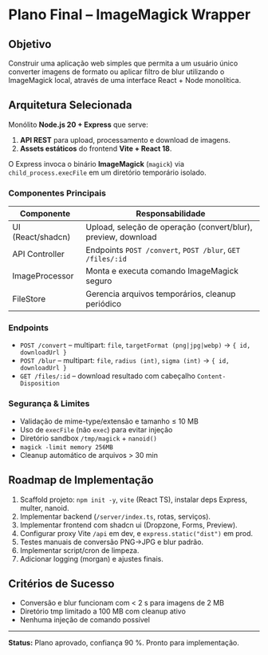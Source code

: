 # Plano Final – ImageMagick Wrapper

## Objetivo
Construir uma aplicação web simples que permita a um usuário único converter imagens de formato ou aplicar filtro de blur utilizando o ImageMagick local, através de uma interface React + Node monolítica.

## Arquitetura Selecionada
Monólito **Node.js 20 + Express** que serve:
1. **API REST** para upload, processamento e download de imagens.
2. **Assets estáticos** do frontend **Vite + React 18**.

O Express invoca o binário **ImageMagick** (`magick`) via `child_process.execFile` em um diretório temporário isolado.

### Componentes Principais
| Componente | Responsabilidade |
|------------|------------------|
| UI (React/shadcn) | Upload, seleção de operação (convert/blur), preview, download |
| API Controller | Endpoints `POST /convert`, `POST /blur`, `GET /files/:id` |
| ImageProcessor | Monta e executa comando ImageMagick seguro |
| FileStore | Gerencia arquivos temporários, cleanup periódico |

### Endpoints
- `POST /convert` – multipart: `file`, `targetFormat (png|jpg|webp)` → `{ id, downloadUrl }`
- `POST /blur` – multipart: `file`, `radius (int)`, `sigma (int)` → `{ id, downloadUrl }`
- `GET /files/:id` – download resultado com cabeçalho `Content-Disposition`

### Segurança & Limites
- Validação de mime-type/extensão e tamanho ≤ 10 MB
- Uso de `execFile` (não `exec`) para evitar injeção
- Diretório sandbox `/tmp/magick` + `nanoid()`
- `magick -limit memory 256MB`
- Cleanup automático de arquivos > 30 min

## Roadmap de Implementação
1. Scaffold projeto: `npm init -y`, `vite` (React TS), instalar deps Express, multer, nanoid.
2. Implementar backend (`/server/index.ts`, rotas, serviços).
3. Implementar frontend com shadcn ui (Dropzone, Forms, Preview).
4. Configurar proxy Vite `/api` em dev, e `express.static("dist")` em prod.
5. Testes manuais de conversão PNG→JPG e blur padrão.
6. Implementar script/cron de limpeza.
7. Adicionar logging (morgan) e ajustes finais.

## Critérios de Sucesso
- Conversão e blur funcionam com < 2 s para imagens de 2 MB
- Diretório tmp limitado a 100 MB com cleanup ativo
- Nenhuma injeção de comando possível

---
**Status:** Plano aprovado, confiança 90 %. Pronto para implementação. 